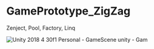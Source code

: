 # GamePrototype_ZigZag

Zenject, Pool, Factory, Linq

![Unity 2018 4 30f1 Personal - GameScene unity - Gam](https://user-images.githubusercontent.com/21219129/104444286-a077bb00-55a8-11eb-8540-df4d1c32eab1.png)
